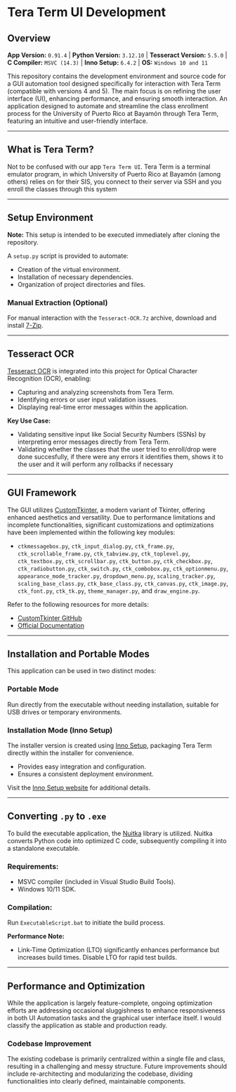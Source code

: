 # Tera Term UI Development

## Overview

**App Version:** `0.91.4` | **Python Version:** `3.12.10` | **Tesseract Version:** `5.5.0` | **C Compiler:** `MSVC (14.3)` | **Inno Setup:** `6.4.2` | **OS:** `Windows 10 and 11`

This repository contains the development environment and source code for a GUI automation tool designed specifically for interaction with Tera Term (compatible with versions 4 and 5). The main focus is on refining the user interface (UI), enhancing performance, and ensuring smooth interaction.
An application designed to automate and streamline the class enrollment process for the University of Puerto Rico at Bayamón through Tera Term, featuring an intuitive and user-friendly interface.

---

## What is Tera Term?
Not to be confused with our app `Tera Term UI`. Tera Term is a terminal emulator program, in which University of Puerto Rico at Bayamón (among others) relies on for their SIS, you connect to their server via SSH and you enroll the classes through this system

---

## Setup Environment

**Note:** This setup is intended to be executed immediately after cloning the repository.

A `setup.py` script is provided to automate:
- Creation of the virtual environment.
- Installation of necessary dependencies.
- Organization of project directories and files.

### Manual Extraction (Optional)
For manual interaction with the `Tesseract-OCR.7z` archive, download and install [7-Zip](https://www.7-zip.org/).

---

## Tesseract OCR

[Tesseract OCR](https://github.com/UB-Mannheim/tesseract/wiki) is integrated into this project for Optical Character Recognition (OCR), enabling:
- Capturing and analyzing screenshots from Tera Term.
- Identifying errors or user input validation issues.
- Displaying real-time error messages within the application.

**Key Use Case:**
- Validating sensitive input like Social Security Numbers (SSNs) by interpreting error messages directly from Tera Term.
- Validating whether the classes that the user tried to enroll/drop were done succesfully, if there were any errors it identifies them, shows it to the user and it will perform any rollbacks if necessary

---

## GUI Framework

The GUI utilizes [CustomTkinter](https://customtkinter.tomschimansky.com), a modern variant of Tkinter, offering enhanced aesthetics and versatility. Due to performance limitations and incomplete functionalities, significant customizations and optimizations have been implemented within the following key modules:

- `ctkmessagebox.py`, `ctk_input_dialog.py`, `ctk_frame.py`, `ctk_scrollable_frame.py`, `ctk_tabview.py`, `ctk_toplevel.py`, `ctk_textbox.py`, `ctk_scrollbar.py`, `ctk_button.py`, `ctk_checkbox.py`, `ctk_radiobutton.py`, `ctk_switch.py`, `ctk_combobox.py`, `ctk_optionmenu.py`, `appearance_mode_tracker.py`, `dropdown_menu.py`, `scaling_tracker.py`, `scaling_base_class.py`, `ctk_base_class.py`, `ctk_canvas.py`, `ctk_image.py`, `ctk_font.py`, `ctk_tk.py`, `theme_manager.py`, and `draw_engine.py`.

Refer to the following resources for more details:
- [CustomTkinter GitHub](https://github.com/TomSchimansky/CustomTkinter)
- [Official Documentation](https://customtkinter.tomschimansky.com)

---

## Installation and Portable Modes

This application can be used in two distinct modes:

### Portable Mode

Run directly from the executable without needing installation, suitable for USB drives or temporary environments.

### Installation Mode (Inno Setup)

The installer version is created using [Inno Setup](https://jrsoftware.org/isinfo.php), packaging Tera Term directly within the installer for convenience.

- Provides easy integration and configuration.
- Ensures a consistent deployment environment.

Visit the [Inno Setup website](https://jrsoftware.org/isinfo.php) for additional details.

---

## Converting `.py` to `.exe`

To build the executable application, the [Nuitka](https://github.com/Nuitka/Nuitka) library is utilized. Nuitka converts Python code into optimized C code, subsequently compiling it into a standalone executable.

### Requirements:
- MSVC compiler (included in Visual Studio Build Tools).
- Windows 10/11 SDK.

### Compilation:
Run `ExecutableScript.bat` to initiate the build process.

**Performance Note:**
- Link-Time Optimization (LTO) significantly enhances performance but increases build times. Disable LTO for rapid test builds.

---

## Performance and Optimization

While the application is largely feature-complete, ongoing optimization efforts are addressing occasional sluggishness to enhance responsiveness in both UI Automation tasks and the graphical user interface itself. I would classify the application as stable and production ready.

### Codebase Improvement
The existing codebase is primarily centralized within a single file and class, resulting in a challenging and messy structure. Future improvements should include re-architecting and modularizing the codebase, dividing functionalities into clearly defined, maintainable components.
